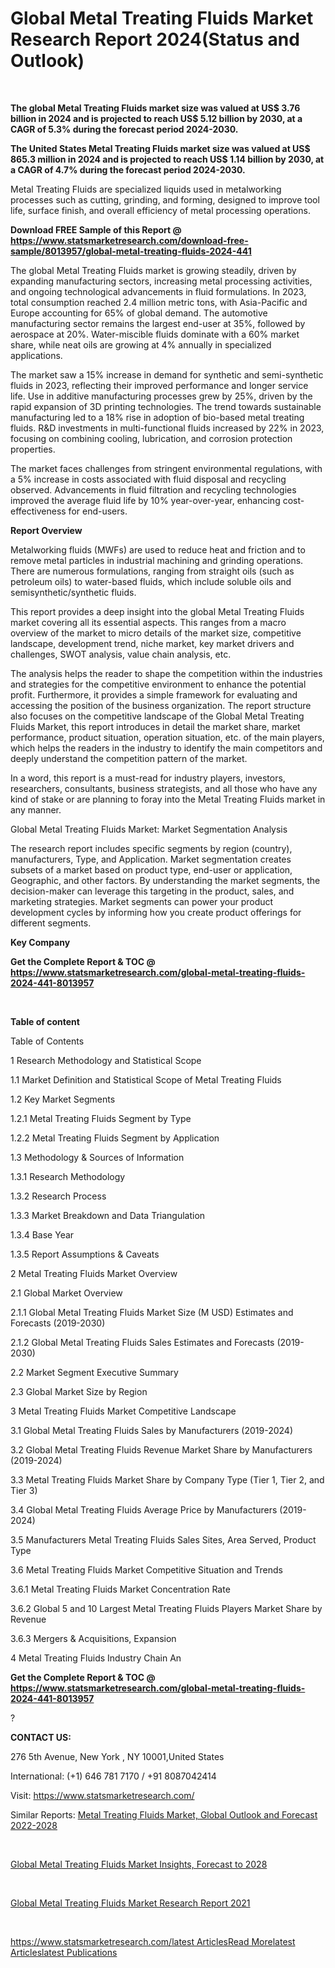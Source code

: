 <h1>Global Metal Treating Fluids Market Research Report 2024(Status and Outlook)</h1><br/><p><strong>The global Metal Treating Fluids market size was valued at US$ 3.76 billion in 2024 and is projected to reach US$ 5.12 billion by 2030, at a <strong>CAGR</strong> of 5.3% during the forecast period 2024-2030.</strong></p>
 
 
 
 <p><strong>The United States Metal Treating Fluids market size was valued at US$ 865.3 million in 2024 and is projected to reach US$ 1.14 billion by 2030, at a <strong>CAGR</strong> of 4.7% during the forecast period 2024-2030.</strong></p>
 
 
 
 <p>Metal Treating Fluids are specialized liquids used in metalworking processes such as cutting, grinding, and forming, designed to improve tool life, surface finish, and overall efficiency of metal processing operations.</p>
 
 
 
 <p><strong>Download FREE Sample of this Report @ <a href="https://www.statsmarketresearch.com/download-free-sample/8013957/global-metal-treating-fluids-2024-441">https://www.statsmarketresearch.com/download-free-sample/8013957/global-metal-treating-fluids-2024-441</a></strong></p>
 
 
 
 <p>The global Metal Treating Fluids market is growing steadily, driven by expanding manufacturing sectors, increasing metal processing activities, and ongoing technological advancements in fluid formulations. In 2023, total consumption reached 2.4 million metric tons, with Asia-Pacific and Europe accounting for 65% of global demand. The automotive manufacturing sector remains the largest end-user at 35%, followed by aerospace at 20%. Water-miscible fluids dominate with a 60% market share, while neat oils are growing at 4% annually in specialized applications.</p>
 
 
 
 <p>The market saw a 15% increase in demand for synthetic and semi-synthetic fluids in 2023, reflecting their improved performance and longer service life. Use in additive manufacturing processes grew by 25%, driven by the rapid expansion of 3D printing technologies. The trend towards sustainable manufacturing led to a 18% rise in adoption of bio-based metal treating fluids. R&D investments in multi-functional fluids increased by 22% in 2023, focusing on combining cooling, lubrication, and corrosion protection properties.</p>
 
 
 
 <p>The market faces challenges from stringent environmental regulations, with a 5% increase in costs associated with fluid disposal and recycling observed. Advancements in fluid filtration and recycling technologies improved the average fluid life by 10% year-over-year, enhancing cost-effectiveness for end-users.</p>
 
 
 
 <p><strong>Report Overview</strong></p>
 
 
 
 <p>Metalworking fluids (MWFs) are used to reduce heat and friction and to remove metal particles in industrial machining and grinding operations. There are numerous formulations, ranging from straight oils (such as petroleum oils) to water-based fluids, which include soluble oils and semisynthetic/synthetic fluids.</p>
 
 
 
 <p>This report provides a deep insight into the global Metal Treating Fluids market covering all its essential aspects. This ranges from a macro overview of the market to micro details of the market size, competitive landscape, development trend, niche market, key market drivers and challenges, SWOT analysis, value chain analysis, etc.</p>
 
 
 
 <p>The analysis helps the reader to shape the competition within the industries and strategies for the competitive environment to enhance the potential profit. Furthermore, it provides a simple framework for evaluating and accessing the position of the business organization. The report structure also focuses on the competitive landscape of the Global Metal Treating Fluids Market, this report introduces in detail the market share, market performance, product situation, operation situation, etc. of the main players, which helps the readers in the industry to identify the main competitors and deeply understand the competition pattern of the market.</p>
 
 
 
 <p>In a word, this report is a must-read for industry players, investors, researchers, consultants, business strategists, and all those who have any kind of stake or are planning to foray into the Metal Treating Fluids market in any manner.</p>
 
 
 
 <p>Global Metal Treating Fluids Market: Market Segmentation Analysis</p>
 
 
 
 <p>The research report includes specific segments by region (country), manufacturers, Type, and Application. Market segmentation creates subsets of a market based on product type, end-user or application, Geographic, and other factors. By understanding the market segments, the decision-maker can leverage this targeting in the product, sales, and marketing strategies. Market segments can power your product development cycles by informing how you create product offerings for different segments.</p>
 
 
 
 <p><strong>Key Company</strong></p>
 
 
 
 <div><b>Get the Complete Report & TOC @ <a href="https://www.statsmarketresearch.com/global-metal-treating-fluids-2024-441-8013957">https://www.statsmarketresearch.com/global-metal-treating-fluids-2024-441-8013957</a></b></div>
 
 
 
 <p><br />
 
 <b>Table of content</b></p>
 
 
 
 <p>Table of Contents<br />
 
 1 Research Methodology and Statistical Scope<br />
 
 1.1 Market Definition and Statistical Scope of Metal Treating Fluids<br />
 
 1.2 Key Market Segments<br />
 
 1.2.1 Metal Treating Fluids Segment by Type<br />
 
 1.2.2 Metal Treating Fluids Segment by Application<br />
 
 1.3 Methodology & Sources of Information<br />
 
 1.3.1 Research Methodology<br />
 
 1.3.2 Research Process<br />
 
 1.3.3 Market Breakdown and Data Triangulation<br />
 
 1.3.4 Base Year<br />
 
 1.3.5 Report Assumptions & Caveats<br />
 
 2 Metal Treating Fluids Market Overview<br />
 
 2.1 Global Market Overview<br />
 
 2.1.1 Global Metal Treating Fluids Market Size (M USD) Estimates and Forecasts (2019-2030)<br />
 
 2.1.2 Global Metal Treating Fluids Sales Estimates and Forecasts (2019-2030)<br />
 
 2.2 Market Segment Executive Summary<br />
 
 2.3 Global Market Size by Region<br />
 
 3 Metal Treating Fluids Market Competitive Landscape<br />
 
 3.1 Global Metal Treating Fluids Sales by Manufacturers (2019-2024)<br />
 
 3.2 Global Metal Treating Fluids Revenue Market Share by Manufacturers (2019-2024)<br />
 
 3.3 Metal Treating Fluids Market Share by Company Type (Tier 1, Tier 2, and Tier 3)<br />
 
 3.4 Global Metal Treating Fluids Average Price by Manufacturers (2019-2024)<br />
 
 3.5 Manufacturers Metal Treating Fluids Sales Sites, Area Served, Product Type<br />
 
 3.6 Metal Treating Fluids Market Competitive Situation and Trends<br />
 
 3.6.1 Metal Treating Fluids Market Concentration Rate<br />
 
 3.6.2 Global 5 and 10 Largest Metal Treating Fluids Players Market Share by Revenue<br />
 
 3.6.3 Mergers & Acquisitions, Expansion<br />
 
 4 Metal Treating Fluids Industry Chain An</p>
 
 
 
 <div><b>Get the Complete Report & TOC @ <a href="https://www.statsmarketresearch.com/global-metal-treating-fluids-2024-441-8013957">https://www.statsmarketresearch.com/global-metal-treating-fluids-2024-441-8013957</a></b></div>
 
 
 
 <p>? </p>
 
 
 
 <p><b>CONTACT US:</b><br />
 
 276 5th Avenue, New York , NY 10001,United States<br />
 
 International: (+1) 646 781 7170 / +91 8087042414<br />
 
 Visit: <a href="https://www.statsmarketresearch.com/">https://www.statsmarketresearch.com/</a><br />
 
 Similar Reports: <a href="https://www.statsmarketresearch.com/global-metal-treating-fluids-2024-441-8013957">Metal Treating Fluids Market, Global Outlook and Forecast 2022-2028</a><br />
 
 <br />
 
 <a href="https://www.statsmarketresearch.com/global-metal-treating-fluids-2024-441-8013957">Global Metal Treating Fluids Market Insights, Forecast to 2028</a><br />
 
 <br />
 
 <a href="https://www.statsmarketresearch.com/global-metal-treating-fluids-2024-441-8013957">Global Metal Treating Fluids Market Research Report 2021</a><br />
 
 <br />
 
 <a href="https://gyeongbokgung.com">https://www.statsmarketresearch.com/</a><a href="https://hallyeomaritime.com">latest Articles</a><a href="https://jingwansa.com">Read More</a><a href="https://nguoiviet.jp/">latest Articles</a><a href="https://www.intelmarketresearch.com/">latest Publications</a></p>